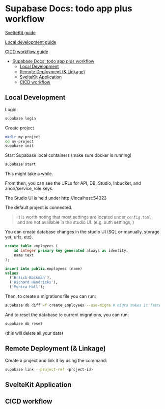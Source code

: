 # Supabase Docs: todo app plus workflow

[SvelteKit guide](https://supabase.com/docs/guides/with-sveltekit)

[Local development guide](https://supabase.com/docs/guides/cli/local-development)

[CICD workflow guide](https://supabase.com/docs/guides/cli/cicd-workflow)

- [Supabase Docs: todo app plus workflow](#supabase-docs-todo-app-plus-workflow)
  - [Local Development](#local-development)
  - [Remote Deployment (& Linkage)](#remote-deployment--linkage)
  - [SvelteKit Application](#sveltekit-application)
  - [CICD workflow](#cicd-workflow)

## Local Development

Login
```bash
supabase login
```

Create project
```bash
mkdir my-project
cd my-project
supabase init
```

Start Supabase local containers (make sure docker is running)
```bash
supabase start
```

This might take a while.

From then, you can see the URLs for API, DB, Studio, Inbucket, and anon/service_role keys.

The Studio UI is held under http://localhost:54323

The default project is connected.

> It is worth noting that most settings are located under `config.toml` and are not
> available in the studio UI. (e.g. auth settings, )

You can create database changes in the studio UI (SQL or manually, storage yet, urls, etc).

```sql
create table employees (
    id integer primary key generated always as identity,
    name text
);

insert into public.employees (name)
values
  ('Erlich Backman'),
  ('Richard Hendricks'),
  ('Monica Hall');
```

Then, to create a migrations file you can run:
```bash
supabase db diff -f create_employees --use-migra # migra makes it faster & more concise
```

And to reset the database to current migrations, you can run:
```bash
supabase db reset
```
(this will delete all your data)


## Remote Deployment (& Linkage)

Create a project and link it by using the command:
```bash
supabase link --project-ref <project-id>
```

## SvelteKit Application

## CICD workflow
